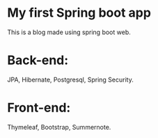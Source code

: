 # My first Spring boot app

This is a blog made using spring boot web.

# Back-end:
JPA,
Hibernate,
Postgresql,
Spring Security.

# Front-end:
Thymeleaf, 
Bootstrap, 
Summernote.
